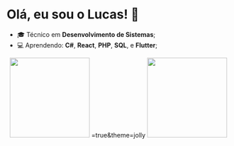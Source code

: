# Olá, eu sou o Lucas!  👋
* 🎓 Técnico em **Desenvolvimento de Sistemas**;
* 💻 Aprendendo: **C#**, **React**, **PHP**, **SQL**, e **Flutter**;
<div>
  <p align="center">
    <a heref="https://github.com/Luke2905">
    <img height="180em" src="https://githubreadmestats.vercel.app/apiusername=Luke2905&show_icons=true&theme=github_dark&include_all_commits=true&count_private=true"/>
    =true&theme=jolly
      <img height="180em" src="https://github-readme-stats.vercel.app/api/top-langs/?username=Luke2905&layout=compact&langs_count=7&theme=github_dark"/>
  </p>
</div>  
